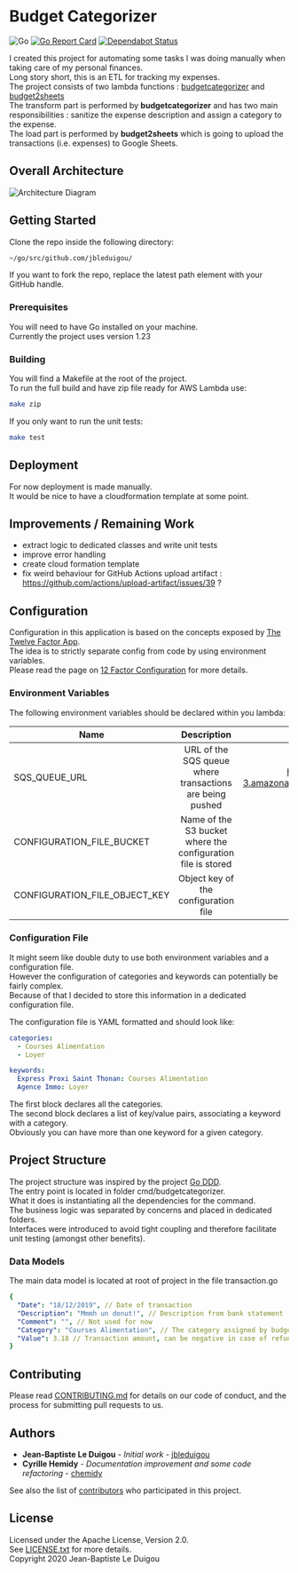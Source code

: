 # Budget Categorizer
![Go](https://github.com/jbleduigou/budgetcategorizer/workflows/Go/badge.svg)
[![Go Report Card](https://goreportcard.com/badge/github.com/jbleduigou/budgetcategorizer)](https://goreportcard.com/report/github.com/jbleduigou/budgetcategorizer)
[![Dependabot Status](https://api.dependabot.com/badges/status?host=github&repo=jbleduigou/budgetcategorizer)](https://dependabot.com)

I created this project for automating some tasks I was doing manually when taking care of my personal finances.  
Long story short, this is an ETL for tracking my expenses.  
The project consists of two lambda functions : [budgetcategorizer](https://github.com/jbleduigou/budgetcategorizer) and [budget2sheets](https://github.com/jbleduigou/budget2sheets)  
The transform part is performed by **budgetcategorizer** and has two main responsibilities : sanitize the expense description and assign a category to the expense.  
The load part is performed by **budget2sheets** which is going to upload the transactions (i.e. expenses) to Google Sheets.

## Overall Architecture

![Architecture Diagram](docs/architecture_diagram.png)

## Getting Started

Clone the repo inside the following directory:

```bash
~/go/src/github.com/jbleduigou/

```

If you want to fork the repo, replace the latest path element with your GitHub handle.

### Prerequisites

You will need to have Go installed on your machine.  
Currently the project uses version 1.23

### Building

You will find a Makefile at the root of the project.  
To run the full build and have zip file ready for AWS Lambda use:

```bash
make zip
```

If you only want to run the unit tests:

```bash
make test
```

## Deployment

For now deployment is made manually.  
It would be nice to have a cloudformation template at some point.

## Improvements / Remaining Work

* extract logic to dedicated classes and write unit tests
* improve error handling
* create cloud formation template
* fix weird behaviour for GitHub Actions upload artifact : https://github.com/actions/upload-artifact/issues/39 ?

## Configuration

Configuration in this application is based on the concepts exposed by [The Twelve Factor App](https://12factor.net/).  
The idea is to strictly separate config from code by using environment variables.  
Please read the page on [12 Factor Configuration](https://12factor.net/config) for more details.

### Environment Variables

The following environment variables should be declared within you lambda:

| Name                         | Description   | Sample Value  |
| ---------------------------- |:-------------:| :-----:|
| SQS_QUEUE_URL                | URL of the SQS queue where transactions are being pushed | https://sqs.eu-west-3.amazonaws.com/6698939/transactions |
| CONFIGURATION_FILE_BUCKET    | Name of the S3 bucket where the configuration file is stored      |   budgetcategorizer |
| CONFIGURATION_FILE_OBJECT_KEY| Object key of the configuration file  |    configuration.yml |

### Configuration File

It might seem like double duty to use both environment variables and a configuration file.  
However the configuration of categories and keywords can potentially be fairly complex.  
Because of that I decided to store this information in a dedicated configuration file.  

The configuration file is YAML formatted and should look like:  

```yaml
categories:
  - Courses Alimentation
  - Loyer

keywords:
  Express Proxi Saint Thonan: Courses Alimentation
  Agence Immo: Loyer
```

The first block declares all the categories.  
The second block declares a list of key/value pairs, associating a keyword with a category.  
Obviously you can have more than one keyword for a given category.

## Project Structure

The project structure was inspired by the project [Go DDD](https://github.com/marcusolsson/goddd).  
The entry point is located in folder cmd/budgetcategorizer.  
What it does is instantiating all the dependencies for the command.  
The business logic was separated by concerns and placed in dedicated folders.  
Interfaces were introduced to avoid tight coupling and therefore facilitate unit testing (amongst other benefits).  

### Data Models

The main data model is located at root of project in the file transaction.go  

```yaml
{
  "Date": "18/12/2019", // Date of transaction
  "Description": "Mmmh un donut!", // Description from bank statement
  "Comment": "", // Not used for now
  "Category": "Courses Alimentation", // The category assigned by budgetcategorizer
  "Value": 3.18 // Transaction amount, can be negative in case of refund for instance
}
```

## Contributing

Please read [CONTRIBUTING.md](CONTRIBUTING.md) for details on our code of conduct, and the process for submitting pull requests to us.

## Authors

* **Jean-Baptiste Le Duigou** - *Initial work* - [jbleduigou](https://github.com/jbleduigou)
* **Cyrille Hemidy** - *Documentation improvement and some code refactoring* - [chemidy](https://github.com/chemidy)

See also the list of [contributors](https://github.com/jbleduigou/budgetcategorizer/contributors) who participated in this project.

## License

Licensed under the Apache License, Version 2.0.  
See [LICENSE.txt](LICENSE.txt) for more details.  
Copyright 2020 Jean-Baptiste Le Duigou
